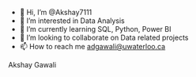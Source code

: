 - 👋 Hi, I’m @Akshay7111
- 👀 I’m interested in Data Analysis
- 🌱 I’m currently learning SQL, Python, Power BI
- 💞️ I’m looking to collaborate on Data related projects
- 📫 How to reach me adgawali@uwaterloo.ca

<!---
Akshay7111/Akshay7111 is a ✨ special ✨ repository because its `README.md` (this file) appears on your GitHub profile.
You can click the Preview link to take a look at your changes.
--->

Akshay Gawali
